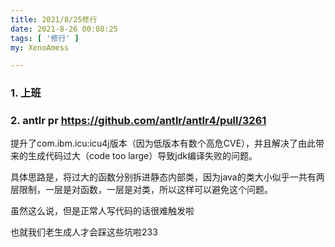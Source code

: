 ```yaml
---
title: 2021/8/25修行
date: 2021-8-26 00:08:25
tags: [ '修行' ]
my: XenoAmess

---
```


### 1. 上班

### 2. antlr pr https://github.com/antlr/antlr4/pull/3261

提升了com.ibm.icu:icu4j版本（因为低版本有数个高危CVE），并且解决了由此带来的生成代码过大（code too large）导致jdk编译失败的问题。

具体思路是，将过大的函数分别拆进静态内部类，因为java的类大小似乎一共有两层限制，一层是对函数，一层是对类，所以这样可以避免这个问题。

虽然这么说，但是正常人写代码的话很难触发啦

也就我们老生成人才会踩这些坑啦233
